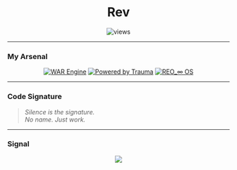 <h1 align="center">Rev</h1>
<p align="center">
  <img src="https://komarev.com/ghpvc/?username=rev-log&label=Profile%20Views&color=1c1917&style=flat-square" alt="views" />
</p>

---

### My Arsenal

<p align="center">
  <a href="#"><img src="https://img.shields.io/badge/WAR%20Engine-black?style=for-the-badge&logo=apacheairflow&logoColor=white" alt="WAR Engine"/></a>
  <a href="#"><img src="https://img.shields.io/badge/Powered%20by%20Trauma-black?style=for-the-badge&logo=readthedocs&logoColor=white" alt="Powered by Trauma"/></a>
  <a href="#"><img src="https://img.shields.io/badge/REO_∞%20OS-black?style=for-the-badge&logo=matrix&logoColor=white" alt="REO_∞ OS"/></a>
</p>

---

### Code Signature

> *Silence is the signature.*  
> *No name. Just work.*

---

### Signal

<p align="center">
  <img src="https://github-readme-stats.vercel.app/api?username=rev-log&show_icons=true&theme=tokyonight&hide_title=true&include_all_commits=true" />
</p>
